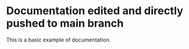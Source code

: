 # Documentation edited and directly pushed to main branch

This is a basic example of documentation.